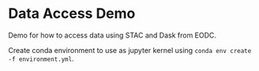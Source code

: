 # Data Access Demo
Demo for how to access data using STAC and Dask from EODC. 

Create conda environment to use as jupyter kernel using `conda env create -f environment.yml`.
